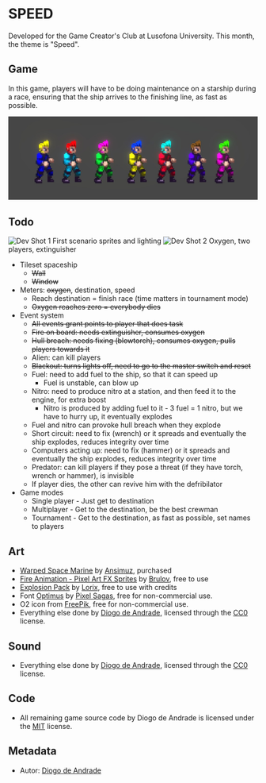 # SPEED

Developed for the Game Creator's Club at Lusofona University.
This month, the theme is "Speed". 

## Game

In this game, players will have to be doing maintenance on a starship during a race, ensuring that the ship arrives to the finishing line, as fast as possible.

![Customization](Screenshots/screen01.jpg)

## Todo

![Dev Shot 1](Screenshots/screen02.png)
First scenario sprites and lighting
![Dev Shot 2](Screenshots/screen03.png)
Oxygen, two players, extinguisher

- Tileset spaceship
  - ~~Wall~~
  - ~~Window~~
- Meters: ~~oxygen~~, destination, speed
  - Reach destination = finish race (time matters in tournament mode)
  - ~~Oxygen reaches zero = everybody dies~~
- Event system
  - ~~All events grant points to player that does task~~
  - ~~Fire on board: needs extinguisher, consumes oxygen~~
  - ~~Hull breach: needs fixing (blowtorch), consumes oxygen, pulls players towards it~~
  - Alien: can kill players
  - ~~Blackout: turns lights off,  need to go to the master switch and reset~~
  - Fuel: need to add fuel to the ship, so that it can speed up
    - Fuel is unstable, can blow up
  - Nitro: need to produce nitro at a station, and then feed it to the engine, for extra boost
    - Nitro is produced by adding fuel to it - 3 fuel = 1 nitro, but we have to hurry up, it eventually explodes
  - Fuel and nitro can provoke hull breach when they explode
  - Short circuit: need to fix (wrench) or it spreads and eventually the ship explodes, reduces integrity over time
  - Computers acting up: need to fix (hammer) or it spreads and eventually the ship explodes, reduces integrity over time
  - Predator: can kill players if they pose a threat (if they have torch, wrench or hammer), is invisible
  - If player dies, the other can revive him with the defribilator
- Game modes
  - Single player - Just get to destination
  - Multiplayer - Get to the destination, be the best crewman
  - Tournament - Get to the destination, as fast as possible, set names to players

## Art

- [Warped Space Marine](https://ansimuz.itch.io/warped-space-marine) by [Ansimuz](https://ansimuz.itch.io/), purchased
- [Fire Animation - Pixel Art FX Sprites](https://brullov.itch.io/fire-animation) by [Brulov](https://brullov.itch.io/), free to use
- [Explosion Pack](https://lorix.itch.io/explosion-pack) by [Lorix](https://lorix.itch.io/), free to use with credits
- Font [Optimus](https://www.dafont.com/pt/optimus.font) by [Pixel Sagas](https://www.dafont.com/pt/pixel-sagas.d32), free for non-commercial use.
- O2 icon from [FreePik](https://www.freepik.com/), free for non-commercial use.
- Everything else done by [Diogo de Andrade], licensed through the [CC0] license.

## Sound

- Everything else done by [Diogo de Andrade], licensed through the [CC0] license.

## Code

- All remaining game source code by Diogo de Andrade is licensed under the [MIT] license.

## Metadata

- Autor: [Diogo de Andrade]

[Diogo de Andrade]:https://github.com/DiogoDeAndrade
[CC0]:https://creativecommons.org/publicdomain/zero/1.0/
[CC-BY 3.0]:https://creativecommons.org/licenses/by/3.0/
[CC-BY-SA 4.0]:http://creativecommons.org/licenses/by-sa/4.0/
[CC-BY 4.0]:https://creativecommons.org/licenses/by/4.0/
[MIT]:LICENSE
